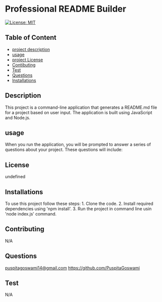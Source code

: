 # Professional README Builder

  [![License: MIT](https://img.shields.io/badge/License-MIT-yellow.svg)](https://opensources.org/MIT)
  
  ## Table of Content
  - [project description](#description)
  - [usage](#usage)
  - [project License](#license)
  - [Contibuting](#contibuting)
  - [Test](#test)
  - [Questions](#questions)
  - [Installations](#installations)
  
  ## Description
  This project is a command-line application that generates a README.md file for a project based on user input. The application is built using JavaScript and Node.js.
  
  ## usage
  When you run the application, you will be prompted to answer a series of questions about your project. These questions will include:
  
  ## License
  undefined
  
  ## Installations
  To use this project follow these steps: 1. Clone the code. 2. Install required dependencies using 'npm install'. 3. Run the project in command line usin 'node index.js' command.
  
  ## Contributing
  N/A
  
  ## Questions
  puspitagoswami14@gmail.com
  https://github.com/PuspitaGoswami
  
  ## Test
  N/A

